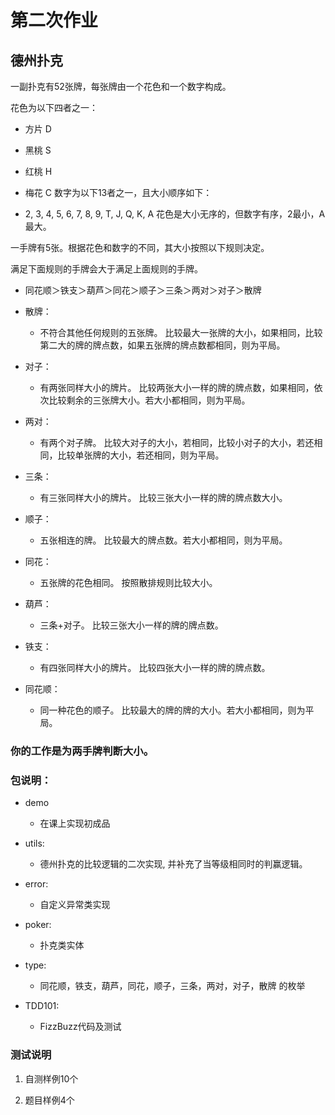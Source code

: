 # 第二次作业

## 德州扑克 

一副扑克有52张牌，每张牌由一个花色和一个数字构成。

花色为以下四者之一：

- 方片 D
- 黑桃 S
- 红桃 H
- 梅花 C
数字为以下13者之一，且大小顺序如下：

- 2, 3, 4, 5, 6, 7, 8, 9, T, J, Q, K, A
花色是大小无序的，但数字有序，2最小，A最大。

一手牌有5张。根据花色和数字的不同，其大小按照以下规则决定。

满足下面规则的手牌会大于满足上面规则的手牌。

- 同花顺＞铁支＞葫芦＞同花＞顺子＞三条＞两对＞对子＞散牌

- 散牌：
    - 不符合其他任何规则的五张牌。 比较最大一张牌的大小，如果相同，比较第二大的牌的牌点数，如果五张牌的牌点数都相同，则为平局。
- 对子：
    - 有两张同样大小的牌片。 比较两张大小一样的牌的牌点数，如果相同，依次比较剩余的三张牌大小。若大小都相同，则为平局。
- 两对：
    - 有两个对子牌。 比较大对子的大小，若相同，比较小对子的大小，若还相同，比较单张牌的大小，若还相同，则为平局。
- 三条：
    - 有三张同样大小的牌片。 比较三张大小一样的牌的牌点数大小。
- 顺子：
    - 五张相连的牌。 比较最大的牌点数。若大小都相同，则为平局。
- 同花：
    - 五张牌的花色相同。 按照散排规则比较大小。
- 葫芦：
    - 三条+对子。 比较三张大小一样的牌的牌点数。
- 铁支：
    - 有四张同样大小的牌片。 比较四张大小一样的牌的牌点数。
- 同花顺：
    - 同一种花色的顺子。 比较最大的牌的牌的大小。若大小都相同，则为平局。

### 你的工作是为两手牌判断大小。

### 包说明：

- demo
    - 在课上实现初成品

- utils:
    - 德州扑克的比较逻辑的二次实现, 并补充了当等级相同时的判赢逻辑。

- error:
    - 自定义异常类实现

- poker:
    - 扑克类实体

- type:
    - 同花顺，铁支，葫芦，同花，顺子，三条，两对，对子，散牌 的枚举

- TDD101:
    - FizzBuzz代码及测试


### 测试说明

1. 自测样例10个

2. 题目样例4个

